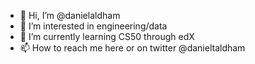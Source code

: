 - 👋 Hi, I’m @danielaldham
- 👀 I’m interested in engineering/data
- 🌱 I’m currently learning CS50 through edX
- 📫 How to reach me here or on twitter @danieltaldham

<!---
danielaldham/danielaldham is a ✨ special ✨ repository because its `README.md` (this file) appears on your GitHub profile.
You can click the Preview link to take a look at your changes.
--->

